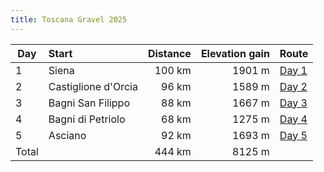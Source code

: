```yaml
---
title: Toscana Gravel 2025
---
```


| Day   | Start                     | Distance | Elevation gain | Route
| ---   | :------------------------ | -------: | -------------: | :--
| 1     | Siena                     | 100 km   |  1901 m        | [Day 1]({static}../data/2025-toscana-gravel/Tuscany-1.gpx)
| 2     | Castiglione d'Orcia       |  96 km   |  1589 m        | [Day 2]({static}../data/2025-toscana-gravel/Tuscany-2.gpx)
| 3     | Bagni San Filippo         |  88 km   |  1667 m        | [Day 3]({static}../data/2025-toscana-gravel/Tuscany-3.gpx)
| 4     | Bagni di Petriolo         |  68 km   |  1275 m        | [Day 4]({static}../data/2025-toscana-gravel/Tuscany-4.gpx)
| 5     | Asciano                   |  92 km   |  1693 m        | [Day 5]({static}../data/2025-toscana-gravel/Tuscany-5.gpx)
| Total |                           | 444 km   |  8125 m        |

<div
  class="gpx-trace"
  style="height: 400px;"
  data-gpx-trace="/data/2025-toscana-gravel/Tuscany-1.gpx,/data/2025-toscana-gravel/Tuscany-2.gpx,/data/2025-toscana-gravel/Tuscany-3.gpx,/data/2025-toscana-gravel/Tuscany-4.gpx,/data/2025-toscana-gravel/Tuscany-5.gpx">
</div>


